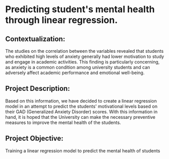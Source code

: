 # Predicting student's mental health through linear regression.

## Contextualization:
The studies on the correlation between the variables revealed that students who exhibited high levels of anxiety generally had lower motivation to study and engage in academic activities. This finding is particularly concerning, as anxiety is a common condition among university students and can adversely affect academic performance and emotional well-being.

## Project Description:
Based on this information, we have decided to create a linear regression model in an attempt to predict the students' motivational levels based on their GAD (Generalized Anxiety Disorder) scores. With this information in hand, it is hoped that the University can make the necessary preventive measures to improve the mental health of the students.

## Project Objective:
Training a linear regression model to predict the mental health of students
